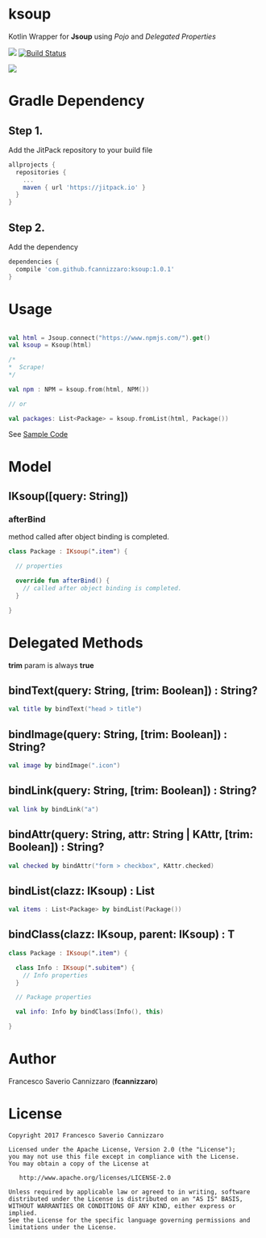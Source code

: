 # ksoup
Kotlin Wrapper for **Jsoup** using *Pojo* and *Delegated Properties*

[![](https://jitpack.io/v/fcannizzaro/ksoup.svg)](https://jitpack.io/#fcannizzaro/ksoup)
[![Build Status](https://travis-ci.org/fcannizzaro/ksoup.svg?branch=master)](https://travis-ci.org/fcannizzaro/ksoup)


![](https://raw.githubusercontent.com/fcannizzaro/ksoup/master/icon.png)

# Gradle Dependency

## Step 1.
Add the JitPack repository to your build file
```gradle
allprojects {
  repositories {
    ...
    maven { url 'https://jitpack.io' }
  }
}
```

## Step 2.
Add the dependency
```gradle
dependencies {
  compile 'com.github.fcannizzaro:ksoup:1.0.1'
}
```

# Usage

```kotlin

val html = Jsoup.connect("https://www.npmjs.com/").get()
val ksoup = Ksoup(html)

/*
*  Scrape!
*/

val npm : NPM = ksoup.from(html, NPM())

// or

val packages: List<Package> = ksoup.fromList(html, Package())

```

See [Sample Code](https://github.com/fcannizzaro/ksoup/tree/master/app/src/main/java/com/fcannizzaro/ksoup/sample)

# Model

## IKsoup([query: String])

### afterBind
method called after object binding is completed.

```kotlin
class Package : IKsoup(".item") {

  // properties

  override fun afterBind() {
    // called after object binding is completed.
  }

}
```

# Delegated Methods

**trim** param is always **true**

## bindText(query: String, [trim: Boolean]) : String?
```kotlin
val title by bindText("head > title")
```

## bindImage(query: String, [trim: Boolean]) : String?
```kotlin
val image by bindImage(".icon")
```

## bindLink(query: String, [trim: Boolean]) : String?
```kotlin
val link by bindLink("a")
```

## bindAttr(query: String, attr: String | KAttr, [trim: Boolean]) : String?
```kotlin
val checked by bindAttr("form > checkbox", KAttr.checked)
```

## <T> bindList(clazz: IKsoup) : List<T>
```kotlin
val items : List<Package> by bindList(Package())
```

## <T> bindClass(clazz: IKsoup, parent: IKsoup) : T
```kotlin
class Package : IKsoup(".item") {

  class Info : IKsoup(".subitem") {
    // Info properties
  }

  // Package properties

  val info: Info by bindClass(Info(), this)

}
```

# Author
Francesco Saverio Cannizzaro (**fcannizzaro**)

# License
```
Copyright 2017 Francesco Saverio Cannizzaro

Licensed under the Apache License, Version 2.0 (the "License");
you may not use this file except in compliance with the License.
You may obtain a copy of the License at

   http://www.apache.org/licenses/LICENSE-2.0

Unless required by applicable law or agreed to in writing, software
distributed under the License is distributed on an "AS IS" BASIS,
WITHOUT WARRANTIES OR CONDITIONS OF ANY KIND, either express or implied.
See the License for the specific language governing permissions and
limitations under the License.
```
